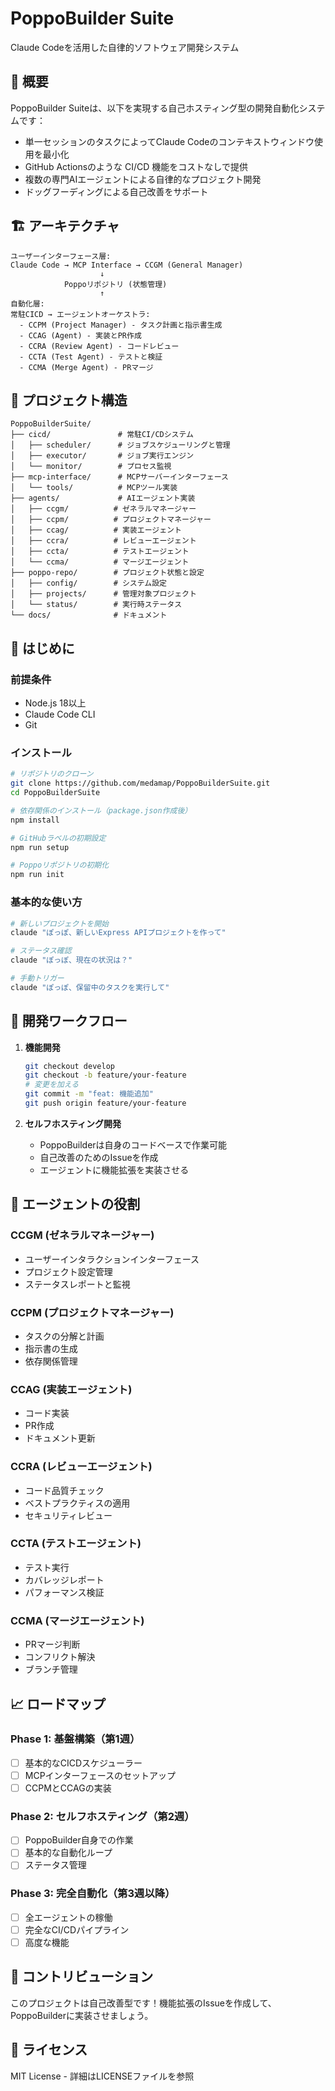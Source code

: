 # PoppoBuilder Suite

Claude Codeを活用した自律的ソフトウェア開発システム

## 🎯 概要

PoppoBuilder Suiteは、以下を実現する自己ホスティング型の開発自動化システムです：
- 単一セッションのタスクによってClaude Codeのコンテキストウィンドウ使用を最小化
- GitHub Actionsのような CI/CD 機能をコストなしで提供
- 複数の専門AIエージェントによる自律的なプロジェクト開発
- ドッグフーディングによる自己改善をサポート

## 🏗️ アーキテクチャ

```
ユーザーインターフェース層:
Claude Code → MCP Interface → CCGM (General Manager)
                    ↓
            Poppoリポジトリ (状態管理)
                    ↑
自動化層:
常駐CICD → エージェントオーケストラ:
  - CCPM (Project Manager) - タスク計画と指示書生成
  - CCAG (Agent) - 実装とPR作成
  - CCRA (Review Agent) - コードレビュー
  - CCTA (Test Agent) - テストと検証
  - CCMA (Merge Agent) - PRマージ
```

## 📁 プロジェクト構造

```
PoppoBuilderSuite/
├── cicd/               # 常駐CI/CDシステム
│   ├── scheduler/      # ジョブスケジューリングと管理
│   ├── executor/       # ジョブ実行エンジン
│   └── monitor/        # プロセス監視
├── mcp-interface/      # MCPサーバーインターフェース
│   └── tools/          # MCPツール実装
├── agents/             # AIエージェント実装
│   ├── ccgm/          # ゼネラルマネージャー
│   ├── ccpm/          # プロジェクトマネージャー
│   ├── ccag/          # 実装エージェント
│   ├── ccra/          # レビューエージェント
│   ├── ccta/          # テストエージェント
│   └── ccma/          # マージエージェント
├── poppo-repo/        # プロジェクト状態と設定
│   ├── config/        # システム設定
│   ├── projects/      # 管理対象プロジェクト
│   └── status/        # 実行時ステータス
└── docs/              # ドキュメント
```

## 🚀 はじめに

### 前提条件
- Node.js 18以上
- Claude Code CLI
- Git

### インストール
```bash
# リポジトリのクローン
git clone https://github.com/medamap/PoppoBuilderSuite.git
cd PoppoBuilderSuite

# 依存関係のインストール（package.json作成後）
npm install

# GitHubラベルの初期設定
npm run setup

# Poppoリポジトリの初期化
npm run init
```

### 基本的な使い方
```bash
# 新しいプロジェクトを開始
claude "ぽっぽ、新しいExpress APIプロジェクトを作って"

# ステータス確認
claude "ぽっぽ、現在の状況は？"

# 手動トリガー
claude "ぽっぽ、保留中のタスクを実行して"
```

## 🔄 開発ワークフロー

1. **機能開発**
   ```bash
   git checkout develop
   git checkout -b feature/your-feature
   # 変更を加える
   git commit -m "feat: 機能追加"
   git push origin feature/your-feature
   ```

2. **セルフホスティング開発**
   - PoppoBuilderは自身のコードベースで作業可能
   - 自己改善のためのIssueを作成
   - エージェントに機能拡張を実装させる

## 🤖 エージェントの役割

### CCGM (ゼネラルマネージャー)
- ユーザーインタラクションインターフェース
- プロジェクト設定管理
- ステータスレポートと監視

### CCPM (プロジェクトマネージャー)
- タスクの分解と計画
- 指示書の生成
- 依存関係管理

### CCAG (実装エージェント)
- コード実装
- PR作成
- ドキュメント更新

### CCRA (レビューエージェント)
- コード品質チェック
- ベストプラクティスの適用
- セキュリティレビュー

### CCTA (テストエージェント)
- テスト実行
- カバレッジレポート
- パフォーマンス検証

### CCMA (マージエージェント)
- PRマージ判断
- コンフリクト解決
- ブランチ管理

## 📈 ロードマップ

### Phase 1: 基盤構築（第1週）
- [ ] 基本的なCICDスケジューラー
- [ ] MCPインターフェースのセットアップ
- [ ] CCPMとCCAGの実装

### Phase 2: セルフホスティング（第2週）
- [ ] PoppoBuilder自身での作業
- [ ] 基本的な自動化ループ
- [ ] ステータス管理

### Phase 3: 完全自動化（第3週以降）
- [ ] 全エージェントの稼働
- [ ] 完全なCI/CDパイプライン
- [ ] 高度な機能

## 🤝 コントリビューション

このプロジェクトは自己改善型です！機能拡張のIssueを作成して、PoppoBuilderに実装させましょう。

## 📄 ライセンス

MIT License - 詳細はLICENSEファイルを参照